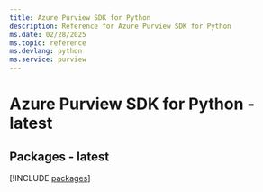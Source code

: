 ```yaml
---
title: Azure Purview SDK for Python
description: Reference for Azure Purview SDK for Python
ms.date: 02/28/2025
ms.topic: reference
ms.devlang: python
ms.service: purview
---
```

# Azure Purview SDK for Python - latest
## Packages - latest
[!INCLUDE [packages](purview-index.md)]